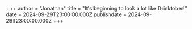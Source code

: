 +++
author = "Jonathan"
title = "It's beginning to look a lot like Drinktober!"
date = 2024-09-29T23:00:00.000Z
publishdate = 2024-09-29T23:00:00.000Z
+++

